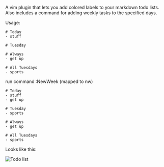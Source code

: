 A vim plugin that lets you add colored labels to your markdown todo
lists. Also includes a command for adding weekly tasks to the specified
days.

Usage:

    # Today
    - stuff

    # Tuesday
    
    # Always
    - get up

    # All Tuesdays
    - sports

run command :NewWeek (mapped to <Leader>nw)

    # Today
    - stuff
    - get up

    # Tuesday
    - sports

    # Always
    - get up

    # All Tuesdays
    - sports

Looks like this:

![Todo list](https://dl.dropboxusercontent.com/u/83659/nino.github.io-files/todolist.png)
